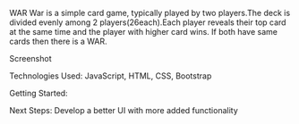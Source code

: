 WAR
War is a simple card game, typically played by two players.The deck is divided evenly among 2 players(26each).Each player reveals their top card at the same time and the player with higher card wins. If both have same cards then there is a WAR.

Screenshot

Technologies Used:
JavaScript, HTML, CSS, Bootstrap

Getting Started:

Next Steps:
Develop a better UI with more added functionality